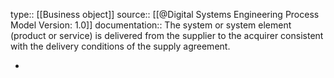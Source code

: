 type:: [[Business object]]
source:: [[@Digital Systems Engineering Process Model Version: 1.0]]
documentation:: The system or system element (product or service) is delivered from the supplier to the acquirer consistent with the delivery conditions of the supply agreement.

-